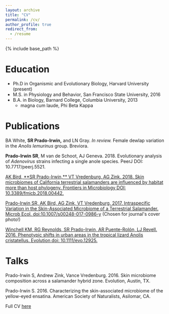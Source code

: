 ```yaml
---
layout: archive
title: "CV"
permalink: /cv/
author_profile: true
redirect_from:
  - /resume
---
```


{% include base_path %}

Education
======
* Ph.D in Organismic and Evolutionary Biology, Harvard University (present)
* M.S. in Physiology and Behavior, San Francisco State University, 2016
* B.A. in Biology, Barnard College, Columbia University, 2013
  * magna cum laude, Phi Beta Kappa


Publications
======
BA White, **SR Prado-Irwin,** and LN Gray. *In review.* Female dewlap variation in the *Anolis lemurinus* group. Breviora.

**Prado-Irwin SR**, M van de Schoot, AJ Geneva. 2018. Evolutionary analysis of *Adenovirus* strains infecting a single anole species. PeerJ DOI: 10.7717/peerj.5521.

<a href="https://www.frontiersin.org/articles/10.3389/fmicb.2018.00442/full">
AK Bird, **SR Prado-Irwin,** VT Vredenburg, AG Zink. 2018. Skin microbiomes of California terrestrial salamanders are influenced by habitat more than host phylogeny. Frontiers in Microbiology DOI: 10.3389/fmicb.2018.00442.</a>

<a href="https://link.springer.com/article/10.1007/s00248-017-0986-y?wt_mc=Internal.Event.1.SEM.ArticleAuthorOnlineFirst">Prado-Irwin SR, AK Bird, AG Zink, VT Vredenburg. 2017. Intraspecific Variation in the Skin-Associated Microbiome of a Terrestrial Salamander. Microb Ecol. doi:10.1007/s00248-017-0986-y</a>
(Chosen for journal's cover photo!)

<a href="http://onlinelibrary.wiley.com/doi/10.1111/evo.12925/full">Winchell KM, RG Reynolds, SR Prado-Irwin, AR Puente-Rolón, LJ Revell. 2016. Phenotypic shifts in urban areas in the tropical lizard Anolis cristatellus. Evolution  doi: 10.1111/evo.12925.</a>
  
Talks
======
Prado-Irwin S, Andrew Zink, Vance Vredenburg. 2016. Skin microbiome composition across a salamander hybrid zone. Evolution, Austin, TX.

Prado-Irwin S. 2016. Characterizing the skin-associated microbiome of the yellow-eyed ensatina. American Society of Naturalists, Asilomar, CA.

Full CV [here](http://spradoirwin.github.io/files/cv_2017_long.pdf)
